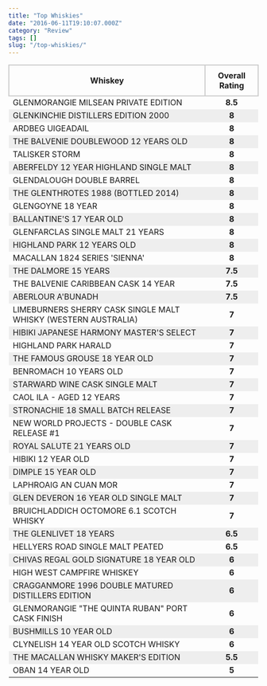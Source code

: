 ```yaml
---
title: "Top Whiskies"
date: "2016-06-11T19:10:07.000Z"
category: "Review"
tags: []
slug: "/top-whiskies/"
---
```

<style>
.whiskey-table{
   width: 100%;
}

tr:nth-child(even) {
    background-color: #EEE;
}

td:nth-child(even) {
    text-align: center;
    font-weight: bold;
}

.first-row{
    height: 50px;
}

th {
    border: 2px solid #CCC;
    padding: 10px;
}
</style>
<table class="whiskey-table">
	<thead>
		<tr class="first-row"><th>Whiskey</th><th>Overall Rating</th></tr>
	</thead>
	<tbody>
  <tr><td>GLENMORANGIE MILSEAN PRIVATE EDITION</td><td>8.5</td></tr>
         <tr><td>GLENKINCHIE DISTILLERS EDITION 2000</td><td>8</td></tr>
	 <tr><td>ARDBEG UIGEADAIL</td><td>8</td></tr> 
         <tr><td>THE BALVENIE DOUBLEWOOD 12 YEARS OLD</td><td>8</td></tr>
	 <tr><td>TALISKER STORM</td><td>8</td></tr>
	 <tr><td>ABERFELDY 12 YEAR HIGHLAND SINGLE MALT</td><td>8</td></tr>
	 <tr><td>GLENDALOUGH DOUBLE BARREL</td><td>8</td></tr>
	 <tr><td>THE GLENTHROTES 1988 (BOTTLED 2014)</td><td>8</td></tr>
	 <tr><td>GLENGOYNE 18 YEAR</td><td>8</td></tr>
	 <tr><td>BALLANTINE'S 17 YEAR OLD </td><td>8</td></tr>
	 <tr><td>GLENFARCLAS SINGLE MALT 21 YEARS</td><td>8</td></tr>
	 <tr><td>HIGHLAND PARK 12 YEARS OLD</td><td>8</td></tr>
	 <tr><td>MACALLAN 1824 SERIES 'SIENNA'</td><td>8</td></tr>
	 <tr><td>THE DALMORE 15 YEARS</td><td>7.5</td></tr>
	 <tr><td>THE BALVENIE CARIBBEAN CASK 14 YEAR</td><td>7.5</td></tr>
	 <tr><td>ABERLOUR A'BUNADH</td><td>7.5</td></tr>
	 <tr><td>LIMEBURNERS SHERRY CASK SINGLE MALT WHISKY (WESTERN AUSTRALIA)</td><td>7</td></tr>
	 <tr><td>HIBIKI JAPANESE HARMONY MASTER'S SELECT</td><td>7</td></tr>
	 <tr><td>HIGHLAND PARK HARALD</td><td>7</td></tr>
         <tr><td>THE FAMOUS GROUSE 18 YEAR OLD</td><td>7</td></tr>
         <tr><td> BENROMACH 10 YEARS OLD</td><td>7</td></tr>
	 <tr><td>STARWARD WINE CASK SINGLE MALT</td><td>7</td></tr>
	 <tr><td>CAOL ILA - AGED 12 YEARS</td><td>7</td></tr>
	 <tr><td>STRONACHIE 18 SMALL BATCH RELEASE</td><td>7</td></tr>
	 <tr><td>NEW WORLD PROJECTS - DOUBLE CASK RELEASE #1</td><td>7</td></tr>
	 <tr><td>ROYAL SALUTE 21 YEARS OLD</td><td>7</td></tr>
	 <tr><td>HIBIKI 12 YEAR OLD</td><td>7</td></tr>
	 <tr><td>DIMPLE 15 YEAR OLD</td><td>7</td></tr>
	 <tr><td>LAPHROAIG AN CUAN MOR</td><td>7</td></tr>
	 <tr><td>GLEN DEVERON 16 YEAR OLD SINGLE MALT</td><td>7</td></tr>
	 <tr><td>BRUICHLADDICH OCTOMORE 6.1 SCOTCH WHISKY</td><td>7</td></tr>
	 <tr><td>THE GLENLIVET 18 YEARS</td><td>6.5</td></tr>
	 <tr><td>HELLYERS ROAD SINGLE MALT PEATED</td><td>6.5</td></tr>
	 <tr><td>CHIVAS REGAL GOLD SIGNATURE 18 YEAR OLD</td><td>6</td></tr>
         <tr><td>HIGH WEST CAMPFIRE WHISKEY</td><td>6</td></tr>
	 <tr><td>CRAGGANMORE 1996 DOUBLE MATURED DISTILLERS EDITION</td><td>6</td></tr>
	 <tr><td>GLENMORANGIE "THE QUINTA RUBAN" PORT CASK FINISH</td><td>6</td></tr>
	 <tr><td>BUSHMILLS 10 YEAR OLD</td><td>6</td></tr>
         <tr><td>CLYNELISH 14 YEAR OLD SCOTCH WHISKY</td><td>6</td></tr>
	 <tr><td>THE MACALLAN WHISKY MAKER'S EDITION</td><td>5.5</td></tr>
	 <tr><td>OBAN 14 YEAR OLD</td><td>5</td></tr>
	</tbody>
</table>
    